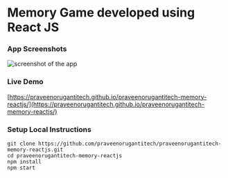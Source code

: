 # Memory Game developed using React JS

### App Screenshots

![screenshot of the app](https://raw.githubusercontent.com/praveenorugantitech/praveenorugantitech-memory-reactjs/master/src/images/screenshot.PNG)


### Live Demo

[https://praveenorugantitech.github.io/praveenorugantitech-memory-reactjs/](https://praveenorugantitech.github.io/praveenorugantitech-memory-reactjs/)


### Setup Local Instructions

```
git clone https://github.com/praveenorugantitech/praveenorugantitech-memory-reactjs.git
cd praveenorugantitech-memory-reactjs
npm install
npm start

```

